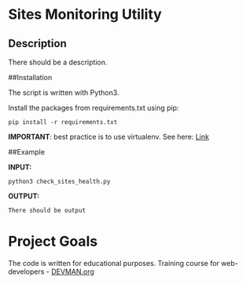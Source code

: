 # Sites Monitoring Utility

## Description

There should be a description.

##Installation

The script is written with Python3.

Install the packages from requirements.txt using pip:

```
pip install -r requirements.txt
```

**IMPORTANT**: best practice is to use virtualenv. See here: [Link](http://docs.python-guide.org/en/latest/dev/virtualenvs/)

##Example

**INPUT:**

```
python3 check_sites_health.py
```

**OUTPUT:**

```
There should be output
```

# Project Goals

The code is written for educational purposes. Training course for web-developers - [DEVMAN.org](https://devman.org)
